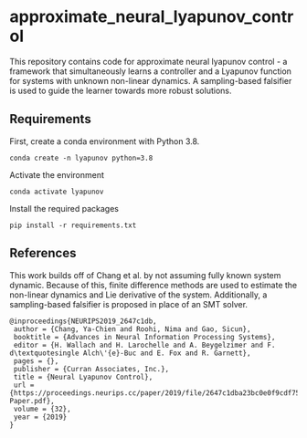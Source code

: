 # approximate_neural_lyapunov_control
This repository contains code for approximate neural lyapunov control - a framework that simultaneously learns a controller and a Lyapunov function for systems with unknown non-linear dynamics. A sampling-based falsifier is used to guide the learner towards more robust solutions.

## Requirements

First, create a conda environment with Python 3.8.
```
conda create -n lyapunov python=3.8
```

Activate the environment
```
conda activate lyapunov
```

Install the required packages
```
pip install -r requirements.txt
```

## References

This work builds off of Chang et al. by not assuming fully known system dynamic. Because of this, finite difference methods are used to estimate the non-linear dynamics and Lie derivative of the system. Additionally, a sampling-based falsifier is proposed in place of an SMT solver.
```
@inproceedings{NEURIPS2019_2647c1db,
 author = {Chang, Ya-Chien and Roohi, Nima and Gao, Sicun},
 booktitle = {Advances in Neural Information Processing Systems},
 editor = {H. Wallach and H. Larochelle and A. Beygelzimer and F. d\textquotesingle Alch\'{e}-Buc and E. Fox and R. Garnett},
 pages = {},
 publisher = {Curran Associates, Inc.},
 title = {Neural Lyapunov Control},
 url = {https://proceedings.neurips.cc/paper/2019/file/2647c1dba23bc0e0f9cdf75339e120d2-Paper.pdf},
 volume = {32},
 year = {2019}
}
```
